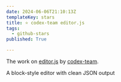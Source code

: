 ```yaml
---
date: 2024-06-06T21:10:13Z
templateKey: stars
title: ⭐ codex-team editor.js
tags:
  - github-stars
published: True

---
```


The work on [editor.js](https://github.com/codex-team/editor.js) by [codex-team](https://github.com/codex-team).

A block-style editor with clean JSON output
